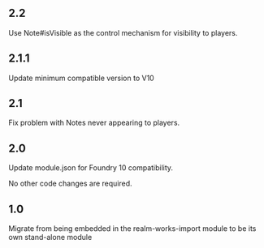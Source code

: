 ## 2.2

Use Note#isVisible as the control mechanism for visibility to players.

## 2.1.1

Update minimum compatible version to V10

## 2.1

Fix problem with Notes never appearing to players.

## 2.0

Update module.json for Foundry 10 compatibility.

No other code changes are required.

## 1.0

Migrate from being embedded in the realm-works-import module to be its own stand-alone module
